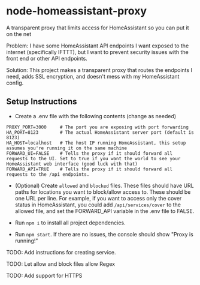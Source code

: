 # node-homeassistant-proxy
A transparent proxy that limits access for HomeAssistant so you can put it on the net

Problem: I have some HomeAssistant API endpoints I want exposed to the internet (specifically IFTTT), but I want to prevent security issues with the front end or other API endpoints.

Solution: This project makes a transparent proxy that routes the endpoints I need, adds SSL encryption, and doesn't mess with my HomeAssistant config.

## Setup Instructions

- Create a .env file with the following contents (change as needed)
```
PROXY_PORT=3000     # The port you are exposing with port forwarding
HA_PORT=8123        # The actual HomeAssistant server port (default is 8123)
HA_HOST=localhost   # The host IP running HomeAssistant, this setup assumes you're running it on the same machine
FORWARD_UI=FALSE    # Tells the proxy if it should forward all requests to the UI. Set to true if you want the world to see your HomeAssistant web interface (good luck with that)
FORWARD_API=TRUE    # Tells the proxy if it should forward all requests to the /api endpoints.
```

- (Optional) Create `allowed` and `blocked` files.
These files should have URL paths for locations you want to block/allow access to. These should be one URL per line.
For example, if you want to access only the cover status in HomeAssistant, you could add
`/api/services/cover`
to the allowed file, and set the FORWARD_API variable in the .env file to FALSE.

- Run `npm i` to install all project dependencies.

- Run `npm start`. If there are no issues, the console should show "Proxy is running!"

TODO: Add instructions for creating service.

TODO: Let allow and block files allow Regex

TODO: Add support for HTTPS
